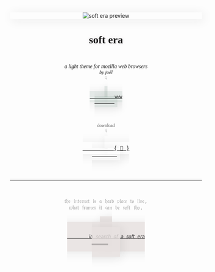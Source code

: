 <main style="text-align: center;">
<div style="margin: 0 auto; text-align: center; width: 100%; box-shadow: 4px 4px 28px rgba(33, 33, 33, 0.09);">
  <img src="https://addons.cdn.mozilla.net/user-media/version-previews/full/2899/2899657.png?modified=1613543653" alt="soft era preview" title="soft era" />
</div>

<h1 style="font-family: 'Garamond', 'Times', 'Times New Roman', serif; text-align: center; text-shadow: 0px 0px 10px rgba(145, 127, 140, 0.2);">soft era</h1>


<div style="display: flex; flex-direction: column; justify-content: center; align-items: center; text-align: center; margin: 2rem auto; font-family: serif;">
  <p>
    <em style='font-family: serif;'>a light theme for mozilla web browsers</em> <br/>
    <em style="font-family: serif; font-size: 0.8rem;">by joél</em>
    <small style="margin: 0; padding: 0; opacity: 0.75;"><br/>&#9759;</small>
    <a href="http://joel.fm/" target="_blank" rel="noopener noreferrer">
      <div style="margin: 0.5rem auto; text-align: center; font-size: 0.8rem;">
        <code style="padding: 8px 8px; box-shadow: 4px 4px 28px rgba(33, 33, 33, 0.09); background-color: rgba(101, 133, 118, 0.17); border 0;">
          www
        </code>
      </div>
    </a>
  </p>
  <p>
    <small style="margin: 0; padding: 0; opacity: 0.75;">download<br/>&#9759;</small>
    <a href="http://" target="_blank" rel="noopener noreferrer">
      <div style="margin: 0 auto; text-align: center; font-size: 1rem;">
        <code style="padding: 8px 8px; box-shadow: 4px 4px 28px rgba(33, 33, 33, 0.09); background-color: color: rgb(245, 241, 239); border 0; color: #333;">
          { &#128173; }
        </code>
      </div>
    </a>
  </p>
</div>

<hr />

<article style="display: flex; justify-content: center; flex-direction: column; align-items: center; text-align: center; margin: 2rem auto;">
  <div>
    <pre style="opacity: 0.4;">𝔱𝔥𝔢 𝔦𝔫𝔱𝔢𝔯𝔫𝔢𝔱 𝔦𝔰 𝔞 𝔥𝔞𝔯𝔡 𝔭𝔩𝔞𝔠𝔢 𝔱𝔬 𝔩𝔦𝔳𝔢,
𝔴𝔥𝔞𝔱 𝔣𝔯𝔞𝔪𝔢𝔰 𝔦𝔱 𝔠𝔞𝔫 𝔟𝔢 𝔰𝔬𝔣𝔱 𝔱𝔥𝔬.</pre>
  </div>

  <a href="https://addons.mozilla.org/en-US/firefox/addon/soft-era/" alt="download from mozilla.org" target="_blank">
    <div style="margin: 2rem auto; text-align: center;">
      <code style="padding: 2rem; box-shadow: 4px 4px 28px rgba(33, 33, 33, 0.09); background-color: rgba(231, 225, 223, 0.81); border 0; color: #333;">
        𝘪𝘯 𝘴𝘦𝘢𝘳𝘤𝘩 𝘰𝘧 𝘢 𝘴𝘰𝘧𝘵 𝘦𝘳𝘢
      </code>
    </div>
  </a>
</article>
</main>
